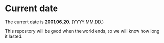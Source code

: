 # Current date

The current date is **2001.06.20.** (YYYY.MM.DD.)

This repository will be good when the world ends, so we will know how long it lasted.